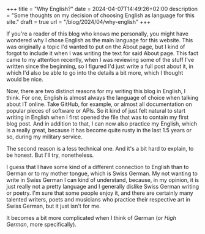 +++
title = "Why English?"
date = 2024-04-07T14:49:26+02:00
description = "Some thoughts on my decision of choosing English as language for this site."
draft = true
url = "/blog/2024/04/why-english"
+++

If you're a reader of this blog who knows me personally, you might have
wondered why I chose English as the main language for this website. This was
originally a topic I'd wanted to put on the About page, but I kind of forgot to
include it when I was writing the text for said About page. This fact came to my
attention recently, when I was reviewing some of the stuff I've written since
the beginning, so I figured I'd just write a full post about it, in which I'd
also be able to go into the details a bit more, which I thought would be nice.

Now, there are two distinct reasons for my writing this blog in English, I
think. For one, English is almost always the language of choice when talking
about IT online. Take GitHub, for example, or almost all documentation on
popular pieces of software or APIs. So it kind of just felt natural to start
writing in English when I first opened the file that was to contain my first
blog post. And in addition to that, I can now also practice my English, which is
a really great, because it has become quite rusty in the last 1.5 years or so,
during my military service.

The second reason is a less technical one. And it's a bit hard to explain, to be
honest. But I'll try, nonetheless.

I guess that I have some kind of a different connection to English than to
German or to my mother tongue, which is Swiss German. My not wanting to write in
Swiss German I can kind of understand, because, in my opinion, it is just really
not a pretty language and I generally dislike Swiss German writing or poetry.
I'm sure that some people enjoy it, and there are certainly many talented
writers, poets and musicians who practice their respective art in Swiss German,
but it just isn't for me.

It becomes a bit more complicated when I think of German (or *High German*, more
specifically).
